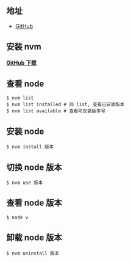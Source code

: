 ## 地址

- [GitHub](https://github.com/coreybutler/)



## 安装 nvm

**[GitHub 下载](https://github.com/coreybutler/nvm-windows/releases)**



## 查看 node

```shell
$ nvm list
$ nvm list installed # 同 list, 查看已安装版本
$ nvm list available # 查看可安装版本号
```



## 安装 node

```shell
$ nvm install 版本
```



## 切换 node 版本

```shell
$ nvm use 版本
```



## 查看 node 版本

```shell
$ node v
```



## 卸载 node 版本

```shell
$ nvm uninstall 版本
```

